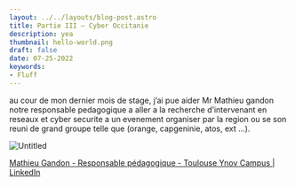 ```yaml
---
layout: ../../layouts/blog-post.astro
title: Partie III – Cyber Occitanie
description: yea
thumbnail: hello-world.png
draft: false
date: 07-25-2022
keywords:
- Fluff
---
```


au cour de mon dernier mois de stage, j’ai pue aider Mr Mathieu gandon notre responsable pedagogique a aller a la recherche d’intervenant en reseaux et cyber securite a un evenement organiser par la region ou se son reuni de grand groupe telle que (orange, capgeninie, atos, ext …).

![Untitled](Partie%20III%20%E2%80%93%20Cyber%20Occitanie%204ba4c78cb2b442239107587592a42385/Untitled.png)

[](https://www.cybersecurite-grandsud.fr/CyberSecurite2022/)

[Mathieu Gandon - Responsable pédagogique - Toulouse Ynov Campus | LinkedIn](https://www.linkedin.com/in/mathieu-gandon-231955197/)
